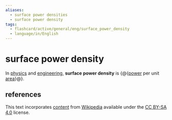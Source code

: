 ```yaml
---
aliases:
  - surface power densities
  - surface power density
tags:
  - flashcard/active/general/eng/surface_power_density
  - language/in/English
---
```


# surface power density

In [physics](physics.md) and [engineering](engineering.md), __surface power density__ is {@{[power](power%20(physics).md) per unit [area](area.md)}@}. <!--SR:!2026-12-21,686,330-->

## references

This text incorporates [content](https://en.wikipedia.org/wiki/surface_power_density) from [Wikipedia](Wikipedia.md) available under the [CC BY-SA 4.0](https://creativecommons.org/licenses/by-sa/4.0/) license.
